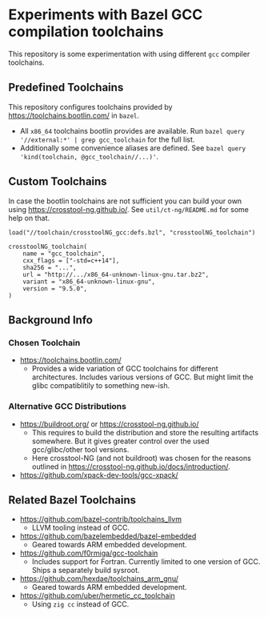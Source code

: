 # Experiments with Bazel GCC compilation toolchains

This repository is some experimentation with using different `gcc` compiler
toolchains.

## Predefined Toolchains

This repository configures toolchains provided by
https://toolchains.bootlin.com/ in `bazel`.

- All `x86_64` toolchains bootlin provides are available. Run `bazel query
  '//external:*' | grep gcc_toolchain` for the full list.
- Additionally some convenience aliases are defined. See `bazel query
  'kind(toolchain, @gcc_toolchain//...)'`.

## Custom Toolchains

In case the bootlin toolchains are not sufficient you can build your own using
https://crosstool-ng.github.io/. See `util/ct-ng/README.md` for some help on
that.

```
load("//toolchain/crosstoolNG_gcc:defs.bzl", "crosstoolNG_toolchain")

crosstoolNG_toolchain(
    name = "gcc_toolchain",
    cxx_flags = ["-std=c++14"],
    sha256 = "...",
    url = "http://.../x86_64-unknown-linux-gnu.tar.bz2",
    variant = "x86_64-unknown-linux-gnu",
    version = "9.5.0",
)
```

## Background Info

### Chosen Toolchain

- https://toolchains.bootlin.com/
    - Provides a wide variation of GCC toolchains
    for different architectures. Includes various
    versions of GCC. But might limit the glibc
    compatiblitily to something new-ish.

### Alternative GCC Distributions

- https://buildroot.org/ or https://crosstool-ng.github.io/
    - This requires to build the distribution and store
    the resulting artifacts somewhere. But it gives greater
    control over the used gcc/glibc/other tool versions.
    - Here crosstool-NG (and not buildroot) was chosen for the reasons outlined
      in https://crosstool-ng.github.io/docs/introduction/.
- https://github.com/xpack-dev-tools/gcc-xpack/

## Related Bazel Toolchains

- https://github.com/bazel-contrib/toolchains_llvm
    - LLVM tooling instead of GCC.
- https://github.com/bazelembedded/bazel-embedded
    - Geared towards ARM embedded development.
- https://github.com/f0rmiga/gcc-toolchain
    - Includes support for Fortran. Currently limited to one
    version of GCC. Ships a separately build sysroot.
- https://github.com/hexdae/toolchains_arm_gnu/
    - Geared towards ARM embedded development.
- https://github.com/uber/hermetic_cc_toolchain
    - Using `zig cc` instead of GCC.
